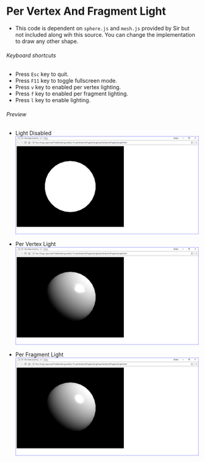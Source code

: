 # Per Vertex And Fragment Light

*   This code is dependent on `sphere.js` and `mesh.js` provided by Sir but not included along wih this source. You can change the implementation to draw any other shape.

###### Keyboard shortcuts

*   Press `Esc` key to quit.
*   Press `F11` key to toggle fullscreen mode.
*   Press `v` key to enabled per vertex lighting.
*   Press `f` key to enabled per fragment lighting.
*   Press `l` key to enable lighting.

###### Preview

*   Light Disabled
    ![lightDisabled][light-disabled-image]

*   Per Vertex Light
    ![perVertexLight][per-vertex-light-image]

*   Per Fragment Light
    ![perFragmentLight][per-fragment-light-image]

[//]: # "Image declaration"
[light-disabled-image]: ./preview/lightDisabled.png "Light disabled"
[per-vertex-light-image]: ./preview/perVertexLight.png "Per Vertex Light"
[per-fragment-light-image]: ./preview/perFragmentLight.png "Per Fragment Light"

